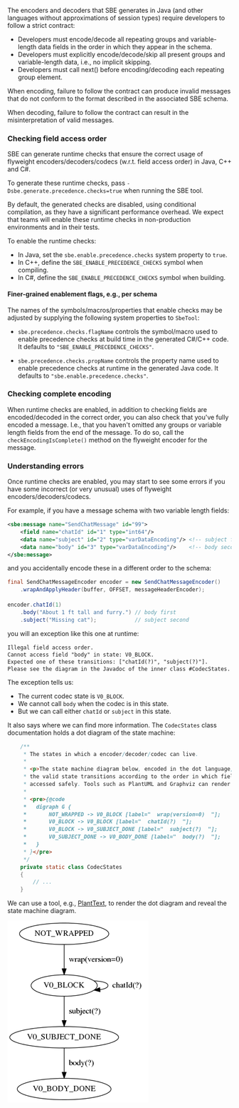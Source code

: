 The encoders and decoders that SBE generates in Java (and other languages without approximations of session types) require developers to follow a strict contract:

- Developers must encode/decode all repeating groups and variable-length data fields in the order in which they appear in the schema.
- Developers must explicitly encode/decode/skip all present groups and variable-length data, i.e., no implicit skipping.
- Developers must call next() before encoding/decoding each repeating group element.

When encoding, failure to follow the contract can produce invalid messages that do not conform to the format described in the associated SBE schema.

When decoding, failure to follow the contract can result in the misinterpretation of valid messages.

### Checking field access order

SBE can generate runtime checks that ensure the correct usage of flyweight encoders/decoders/codecs (w.r.t. field access order) in Java, C++ and C#.

To generate these runtime checks, pass `-Dsbe.generate.precedence.checks=true` when running the SBE tool.

By default, the generated checks are disabled, using conditional compilation, as they have a significant performance overhead.
We expect that teams will enable these runtime checks in non-production environments and in their tests.

To enable the runtime checks:

* In Java, set the `sbe.enable.precedence.checks` system property to `true`.
* In C++, define the `SBE_ENABLE_PRECEDENCE_CHECKS` symbol when compiling.
* In C#, define the `SBE_ENABLE_PRECEDENCE_CHECKS` symbol when building.


#### Finer-grained enablement flags, e.g., per schema

The names of the symbols/macros/properties that enable checks may be adjusted by supplying the following system properties to `SbeTool`:

- `sbe.precedence.checks.flagName` controls the symbol/macro used to enable precedence checks at build time in the generated C#/C++ code.
It defaults to `"SBE_ENABLE_PRECEDENCE_CHECKS"`.

- `sbe.precedence.checks.propName` controls the property name used to enable precedence checks at runtime in the generated Java code.
It defaults to `"sbe.enable.precedence.checks"`.

### Checking complete encoding

When runtime checks are enabled, in addition to checking fields are encoded/decoded in the correct order, you can also check that you've fully encoded a message. I.e., that you haven't omitted any groups or variable length fields from the end of the message.
To do so, call the `checkEncodingIsComplete()` method on the flyweight encoder for the message.

### Understanding errors

Once runtime checks are enabled, you may start to see some errors if you have some incorrect (or very unusual) uses of flyweight encoders/decoders/codecs.

For example, if you have a message schema with two variable length fields:

```xml
<sbe:message name="SendChatMessage" id="99">
    <field name="chatId" id="1" type="int64"/>
    <data name="subject" id="2" type="varDataEncoding"/> <!-- subject first -->
    <data name="body" id="3" type="varDataEncoding"/>    <!-- body second -->
</sbe:message>
```

and you accidentally encode these in a different order to the schema:

```java
final SendChatMessageEncoder encoder = new SendChatMessageEncoder()
    .wrapAndApplyHeader(buffer, OFFSET, messageHeaderEncoder);

encoder.chatId(1)
    .body("About 1 ft tall and furry.") // body first
    .subject("Missing cat");            // subject second
```

you will an exception like this one at runtime:

```
Illegal field access order.
Cannot access field "body" in state: V0_BLOCK.
Expected one of these transitions: ["chatId(?)", "subject(?)"].
Please see the diagram in the Javadoc of the inner class #CodecStates.
```

The exception tells us:

- The current codec state is `V0_BLOCK`.
- We cannot call `body` when the codec is in this state.
- But we can call either `chatId` or `subject` in this state.

It also says where we can find more information. The `CodecStates` class documentation holds a dot diagram of the state machine:

```java
    /**
     * The states in which a encoder/decoder/codec can live.
     *
     * <p>The state machine diagram below, encoded in the dot language, describes
     * the valid state transitions according to the order in which fields may be
     * accessed safely. Tools such as PlantUML and Graphviz can render it.
     *
     * <pre>{@code
     *   digraph G {
     *       NOT_WRAPPED -> V0_BLOCK [label="  wrap(version=0)  "];
     *       V0_BLOCK -> V0_BLOCK [label="  chatId(?)  "];
     *       V0_BLOCK -> V0_SUBJECT_DONE [label="  subject(?)  "];
     *       V0_SUBJECT_DONE -> V0_BODY_DONE [label="  body(?)  "];
     *   }
     * }</pre>
     */
    private static class CodecStates
    {
        // ...
    }
 ```

 We can use a tool, e.g., [PlantText](http://planttext.com), to render the dot diagram and reveal the state machine diagram.

 ![State Machine Example](./State-Machine-Example.png)
